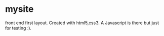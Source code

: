# mysite
front end
first layout.
Created with html5,css3.
A Javascript is there but just for testing :).
